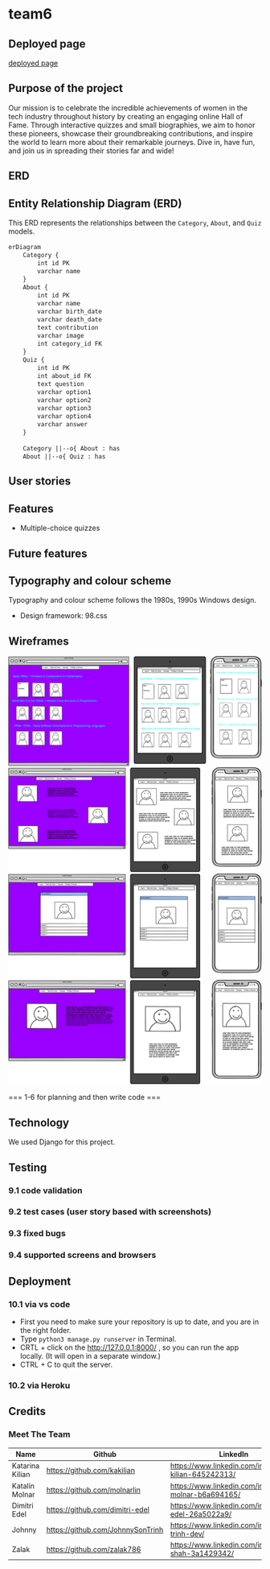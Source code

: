 # team6

## Deployed page
[deployed page](https://rippley-c75929cecc2a.herokuapp.com/)

## Purpose of the project 
Our mission is to celebrate the incredible achievements of women in the tech industry throughout history by creating an engaging online Hall of Fame. Through interactive quizzes and small biographies, we aim to honor these pioneers, showcase their groundbreaking contributions, and inspire the world to learn more about their remarkable journeys. Dive in, have fun, and join us in spreading their stories far and wide!

## ERD
## Entity Relationship Diagram (ERD)

This ERD represents the relationships between the `Category`, `About`, and `Quiz` models.

```mermaid
erDiagram
    Category {
        int id PK
        varchar name
    }
    About {
        int id PK
        varchar name
        varchar birth_date
        varchar death_date
        text contribution
        varchar image
        int category_id FK
    }
    Quiz {
        int id PK
        int about_id FK
        text question
        varchar option1
        varchar option2
        varchar option3
        varchar option4
        varchar answer
    }

    Category ||--o{ About : has
    About ||--o{ Quiz : has
```

## User stories 

## Features 
- Multiple-choice quizzes 
## Future features 
## Typography and colour scheme 
Typography and colour scheme follows the 1980s, 1990s Windows design. 
- Design framework: 98.css 
## Wireframes 

   ![home page](documentation/wireframes/Home_page.png) 
   ![meet the team](/documentation/wireframes/Meet_the_team_page.png) 
   ![quiz](/documentation/wireframes/Quiz_page.png) 
   ![women's profile](/documentation/wireframes/Women_profile.png) 

=== 1-6 for planning and then write code === 
## Technology 
 We used Django for this project. 
## Testing 
   ### 9.1 code validation 
   ### 9.2 test cases (user story based with screenshots) 
   ### 9.3 fixed bugs 
   ### 9.4 supported screens and browsers 
## Deployment 
   ### 10.1 via vs code 
   - First you need to make sure your repository is up to date, and you are in the right folder.
   - Type `python3 manage.py runserver` in Terminal.
   - CRTL + click on the http://127.0.0.1:8000/ , so you can run the app locally. (It will open in a separate window.)
   - CTRL + C to quit the server.
   ### 10.2 via Heroku 
## Credits 


### Meet The Team 
| Name | Github | LinkedIn |
|------|--------|----------|
| Katarina Kilian | https://github.com/kakilian | https://www.linkedin.com/in/katarina-kilian-645242313/ |
| Katalin Molnar | https://github.com/molnarlin | https://www.linkedin.com/in/katalin-molnar-b6a694165/ | 
| Dimitri Edel | https://github.com/dimitri-edel | https://www.linkedin.com/in/dimitri-edel-26a5022a9/ |
| Johnny | https://github.com/JohnnySonTrinh | https://www.linkedin.com/in/johnny-trinh-dev/ |
| Zalak | https://github.com/zalak786 | https://www.linkedin.com/in/zalak-shah-3a1429342/ |